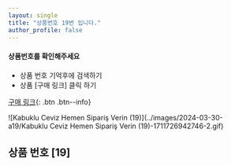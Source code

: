 ```yaml
---
layout: single
title: "상품번호 19번 입니다."
author_profile: false
---
```




<div class="notice--info">
<h4> 상품번호를 확인해주세요 </h4>
<ul>
    <li> 상품 번호 기억후에 검색하기 </li>
    <li> 상품 [구매 링크] 클릭 하기 </li>
</ul>
</div>




[구매 링크](https://link.coupang.com/a/bvYerB){: .btn .btn--info}



![Kabuklu Ceviz   Hemen Sipariş Verin (19)](../images/2024-03-30-a19/Kabuklu Ceviz   Hemen Sipariş Verin (19)-1711726942746-2.gif)



## 상품 번호 [19]